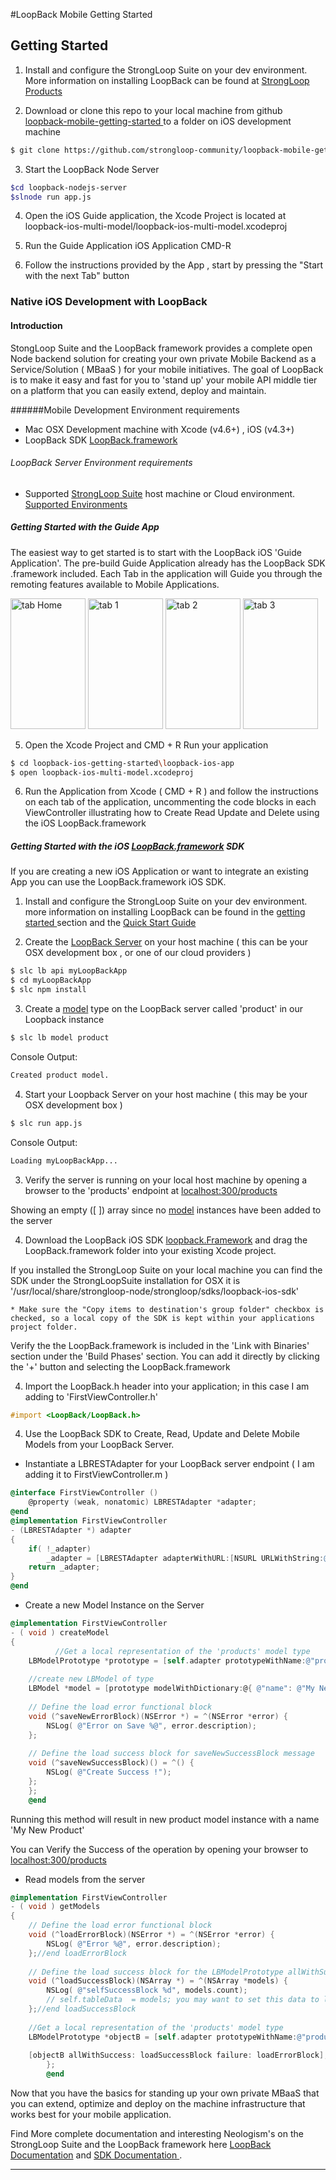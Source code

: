 

#LoopBack Mobile Getting Started


## Getting Started 
1. Install and configure the StrongLoop Suite on your dev environment.  More information on installing LoopBack can be found at [ StrongLoop Products ](http://strongloop.com/products)

2. Download or clone this repo to your local machine from github [loopback-mobile-getting-started ](https://github.com/strongloop-community/loopback-mobile-getting-started) to a folder on iOS development machine

```sh
$ git clone https://github.com/strongloop-community/loopback-mobile-getting-started
```

3. Start the LoopBack Node Server 
```sh
$cd loopback-nodejs-server
$slnode run app.js
```

4. Open the iOS Guide application, the Xcode Project is located at loopback-ios-multi-model/loopback-ios-multi-model.xcodeproj

5. Run the Guide Application iOS Application CMD-R

6. Follow the instructions provided by the App , start by pressing the "Start with the next Tab" button


### Native iOS Development with LoopBack

#### Introduction

StongLoop Suite and the LoopBack framework provides a complete open Node backend solution for creating your own private Mobile Backend as a Service/Solution ( MBaaS ) for your mobile initiatives. The goal of LoopBack is to make it easy and fast for you to 'stand up' your mobile API middle tier on a platform that you can easily extend, deploy and maintain.

######Mobile Development Environment requirements

 * Mac OSX Development machine with Xcode (v4.6+) , iOS (v4.3+)
 * LoopBack SDK [LoopBack.framework](http://strongloop.com)

###### LoopBack Server Environment requirements

 * Supported [StrongLoop Suite](http://daringfireball.net/projects/markdown/) host machine or Cloud environment.  [Supported Environments](http://strongloop.com/products) 

##### Getting Started with the Guide App
The easiest way to get started is to start with the LoopBack iOS 'Guide Application'. The pre-build Guide Application already has the LoopBack SDK .framework included. Each Tab in the application will Guide you through the remoting features available to Mobile Applications.

<img src="https://raw.github.com/strongloop-community/loopback-mobile-getting-started/master/Screenshots/01.png?login=mschmulen&token=f81698c96ae5d43224563c72d529ddd8" alt="tab Home" height="209" width="120">
<img src="https://raw.github.com/strongloop-community/loopback-mobile-getting-started/master/Screenshots/02.png?login=mschmulen&token=2cbb69cf042c5e2f7bbda462f7f7a140" alt="tab 1" height="209" width="120">
<img src="https://raw.github.com/strongloop-community/loopback-mobile-getting-started/master/Screenshots/03.png?login=mschmulen&token=4daf4ddb6a696d003f5c08a21c74b087" alt="tab 2" height="209" width="120">
<img src="https://raw.github.com/strongloop-community/loopback-mobile-getting-started/master/Screenshots/05.png?login=mschmulen&token=92afc0282056289fa6530eef46af7167" alt="tab 3" height="209" width="120">


5. Open the Xcode Project and CMD + R Run your application

```sh
$ cd loopback-ios-getting-started\loopback-ios-app
$ open loopback-ios-multi-model.xcodeproj
```

6. Run the Application from Xcode ( CMD + R ) and follow the instructions on each tab of the application, uncommenting the code blocks in each ViewController illustrating how to Create Read Update and Delete using the iOS LoopBack.framework

##### Getting Started with the iOS [LoopBack.framework](https://github.com/strongloop-community/loopback-ios-sdk)  SDK
If you are creating a new iOS Application or want to integrate an existing App you can use the LoopBack.framework iOS SDK.

1. Install and configure the StrongLoop Suite on your dev environment.  more information on installing LoopBack can be found in the [getting started ](http://alpha.strongloop.com/strongloop-suite/get-started/) section and the  [Quick Start Guide ](http://alpha.strongloop.com/strongloop-suite/quick-start-guide/)

2. Create the [LoopBack Server](http://strongloop.com/loopbackserver) on your host machine ( this can be your OSX development box , or one of our cloud providers )
```sh
$ slc lb api myLoopBackApp
$ cd myLoopBackApp
$ slc npm install
```

3. Create a [model](#models) type on the LoopBack server called 'product' in our Loopback instance
```sh
$ slc lb model product
```

Console Output:
```sh
Created product model.
```

4. Start your Loopback Server on your host machine ( this may be your OSX development box )
```sh
$ slc run app.js
```

Console Output:
```sh
Loading myLoopBackApp...
```

3. Verify the server is running on your local host machine by opening a browser to the 'products' endpoint at [localhost:300/products](http://localhost:3000/products)

Showing an empty ([ ]) array since no [model](#models) instances have been added to the server

4. Download the LoopBack iOS SDK [loopback.Framework](https://github.com/strongloop-community/loopback-ios-sdk) and drag the LoopBack.framework folder into your existing Xcode project.

If you installed the StrongLoop Suite on your local machine you can find the SDK under the StrongLoopSuite installation for OSX it is '/usr/local/share/strongloop-node/strongloop/sdks/loopback-ios-sdk'

    * Make sure the "Copy items to destination's group folder" checkbox is checked, so a local copy of the SDK is kept within your applications project folder.


Verify the the LoopBack.framework is included in the 'Link with Binaries' section under the 'Build Phases' section. You can add it directly by clicking the '+' button and selecting the LoopBack.framework


4. Import the LoopBack.h header into your application; in this case I am adding to 'FirstViewController.h'

```objectivec
#import <LoopBack/LoopBack.h>
```

4. Use the LoopBack SDK to Create, Read, Update and Delete Mobile Models from your LoopBack Server. 

* Instantiate a LBRESTAdapter for your LoopBack server endpoint ( I am adding it to FirstViewController.m )

```objectivec
@interface FirstViewController ()
    @property (weak, nonatomic) LBRESTAdapter *adapter;
@end
@implementation FirstViewController
- (LBRESTAdapter *) adapter
{
    if( !_adapter)
        _adapter = [LBRESTAdapter adapterWithURL:[NSURL URLWithString:@"http://localhost:3000"]];
    return _adapter;
}
@end
```

* Create a new Model Instance on the Server

```objectivec
@implementation FirstViewController
- ( void ) createModel
{
          //Get a local representation of the 'products' model type
    LBModelPrototype *prototype = [self.adapter prototypeWithName:@"products"];
		
    //create new LBModel of type
    LBModel *model = [prototype modelWithDictionary:@{ @"name": @"My New Product", @"productSKU" : @12345 }];
		
    // Define the load error functional block
    void (^saveNewErrorBlock)(NSError *) = ^(NSError *error) {
        NSLog( @"Error on Save %@", error.description);
    };
		
    // Define the load success block for saveNewSuccessBlock message
    void (^saveNewSuccessBlock)() = ^() {
     	NSLog( @"Create Success !");
    };
	};
	@end
```

Running this method will result in new product model instance with a name 'My New Product'

You can Verify the Success of the operation by opening your browser to [localhost:300/products](http://localhost:3000/products)

* Read models from the server

```objectivec
@implementation FirstViewController
- ( void ) getModels
{
    // Define the load error functional block
    void (^loadErrorBlock)(NSError *) = ^(NSError *error) {
        NSLog( @"Error %@", error.description);
    };//end loadErrorBlock
    
    // Define the load success block for the LBModelPrototype allWithSuccess message
    void (^loadSuccessBlock)(NSArray *) = ^(NSArray *models) {
        NSLog( @"selfSuccessBlock %d", models.count);
        // self.tableData  = models; you may want to set this data to local NSArray such as NSArray *tableData 
    };//end loadSuccessBlock
    
    //Get a local representation of the 'products' model type
    LBModelPrototype *objectB = [self.adapter prototypeWithName:@"products"];
    
    [objectB allWithSuccess: loadSuccessBlock failure: loadErrorBlock];
		};
		@end
```

Now that you have the basics for standing up your own private MBaaS that you can extend, optimize and deploy on the machine infrastructure that works best for your mobile application.

Find More complete documentation and interesting Neologism's on the StrongLoop Suite and the LoopBack framework here [LoopBack Documentation](http://localhost:3000/products) and [ SDK Documentation ](http://localhost:3000/products).

---